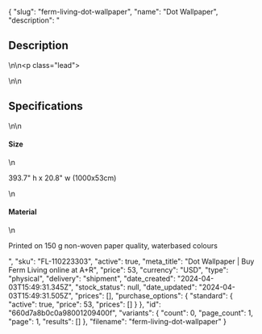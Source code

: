 {
  "slug": "ferm-living-dot-wallpaper",
  "name": "Dot Wallpaper",
  "description": "<h2>Description</h2>\n<!-- split -->\n<p class=\"lead\"> </p>\n<!-- split -->\n<h2>Specifications</h2>\n<!-- split -->\n<h4>Size</h4>\n<p>393.7\" h x 20.8\" w (1000x53cm)</p>\n<h4>Material</h4>\n<p>Printed on 150 g non-woven paper quality, waterbased colours</p>",
  "sku": "FL-110223303",
  "active": true,
  "meta_title": "Dot Wallpaper | Buy Ferm Living online at A+R",
  "price": 53,
  "currency": "USD",
  "type": "physical",
  "delivery": "shipment",
  "date_created": "2024-04-03T15:49:31.345Z",
  "stock_status": null,
  "date_updated": "2024-04-03T15:49:31.505Z",
  "prices": [],
  "purchase_options": {
    "standard": {
      "active": true,
      "price": 53,
      "prices": []
    }
  },
  "id": "660d7a8b0c0a98001209400f",
  "variants": {
    "count": 0,
    "page_count": 1,
    "page": 1,
    "results": []
  },
  "filename": "ferm-living-dot-wallpaper"
}
